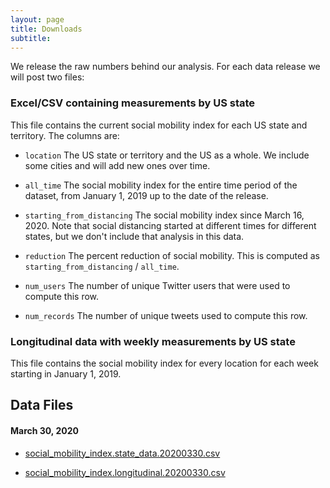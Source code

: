 ```yaml
---
layout: page
title: Downloads
subtitle: 
---
```

We release the raw numbers behind our analysis. For each data release we will post two files:

### Excel/CSV containing measurements by US state

This file contains the current social mobility index for each US state and territory. The columns are:

- `location` The US state or territory and the US as a whole. We include some cities and will add new ones over time.

- `all_time`	The social mobility index for the entire time period of the dataset, from January 1, 2019 up to the date of the release.

- `starting_from_distancing` The social mobility index since March 16, 2020. Note that social distancing started at different times for different states, but we don't include that analysis in this data.

- `reduction` The percent reduction of social mobility. This is computed as `starting_from_distancing` / `all_time`. 

- `num_users` The number of unique Twitter users that were used to compute this row.

- `num_records` The number of unique tweets used to compute this row.

### Longitudinal data with weekly measurements by US state
This file contains the social mobility index for every location for each week starting in January 1, 2019.


## Data Files
#### March 30, 2020

- [social_mobility_index.state_data.20200330.csv](data/social_mobility_index.state_data.20200330.csv)

- [social_mobility_index.longitudinal.20200330.csv](data/social_mobility_index.longitudinal.20200330.csv)
